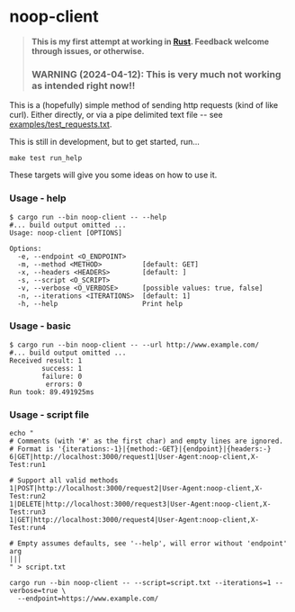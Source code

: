# noop-client
> **This is my first attempt at working in [Rust](https://www.rust-lang.org/). Feedback
> welcome through issues, or otherwise.**
>
> ### WARNING (2024-04-12): This is very much not working as intended right now!!

This is a (hopefully) simple method of sending http requests (kind of like curl). Either
directly, or via a pipe delimited text file -- see [examples/test_requests.txt](examples/test_requests.txt).

This is still in development, but to get started, run...

```
make test run_help
```

These targets will give you some ideas on how to use it.

### Usage - help
```
$ cargo run --bin noop-client -- --help
#... build output omitted ...
Usage: noop-client [OPTIONS]

Options:
  -e, --endpoint <O_ENDPOINT>
  -m, --method <METHOD>          [default: GET]
  -x, --headers <HEADERS>        [default: ]
  -s, --script <O_SCRIPT>
  -v, --verbose <O_VERBOSE>      [possible values: true, false]
  -n, --iterations <ITERATIONS>  [default: 1]
  -h, --help                     Print help
```

### Usage - basic
```
$ cargo run --bin noop-client -- --url http://www.example.com/
#... build output omitted ...
Received result: 1
        success: 1
        failure: 0
         errors: 0
Run took: 89.491925ms
```

### Usage - script file
```
echo "
# Comments (with '#' as the first char) and empty lines are ignored.
# Format is '{iterations:-1}|{method:-GET}|{endpoint}|{headers:-}
6|GET|http://localhost:3000/request1|User-Agent:noop-client,X-Test:run1

# Support all valid methods
1|POST|http://localhost:3000/request2|User-Agent:noop-client,X-Test:run2
1|DELETE|http://localhost:3000/request3|User-Agent:noop-client,X-Test:run3
1|GET|http://localhost:3000/request4|User-Agent:noop-client,X-Test:run4

# Empty assumes defaults, see '--help', will error without 'endpoint' arg
|||
" > script.txt

cargo run --bin noop-client -- --script=script.txt --iterations=1 --verbose=true \
  --endpoint=https://www.example.com/
```
